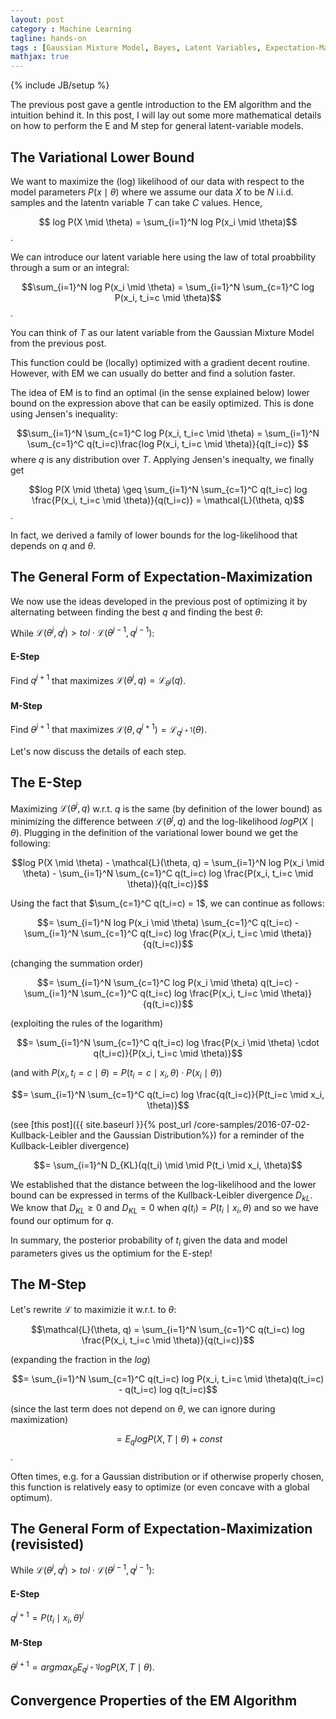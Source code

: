 ```yaml
---
layout: post
category : Machine Learning
tagline: hands-on
tags : [Gaussian Mixture Model, Bayes, Latent Variables, Expectation-Maximization, Kullback-Leibler]
mathjax: true
---
```

{% include JB/setup %}

The previous post gave a gentle introduction to the EM algorithm and the intuition behind it. 
In this post, I will lay out some more mathematical details on how to perform the E and M step for general latent-variable models.

## The Variational Lower Bound

We want to maximize the (log) likelihood of our data with respect to the model parameters $P(x \mid \theta)$ where we assume our data $X$ to be $N$ i.i.d. samples and the latentn variable $T$ can take $C$ values. Hence,

$$ log P(X \mid \theta) = \sum_{i=1}^N log P(x_i \mid \theta)$$. 

We can introduce our latent variable here using the law of total proabbility through a sum or an integral:

$$\sum_{i=1}^N log P(x_i \mid \theta) = \sum_{i=1}^N \sum_{c=1}^C log P(x_i, t_i=c \mid \theta)$$. 

You can think of $T$ as our latent variable from the Gaussian Mixture Model from the previous post.

This function could be (locally) optimized with a gradient decent routine. However, with EM we can usually do better and find a solution faster.

The idea of EM is to find an optimal (in the sense explained below) lower bound on the expression above that can be easily optimized. This is done using Jensen's inequality:

$$\sum_{i=1}^N \sum_{c=1}^C log P(x_i, t_i=c \mid \theta) = \sum_{i=1}^N \sum_{c=1}^C q(t_i=c)\frac{log P(x_i, t_i=c \mid \theta)}{q(t_i=c)} $$ where $q$ is any distribution over $T$.
Applying Jensen's inequalty, we finally get

$$log P(X \mid \theta) \geq \sum_{i=1}^N \sum_{c=1}^C q(t_i=c) log \frac{P(x_i, t_i=c \mid \theta)}{q(t_i=c)} = \mathcal{L}(\theta, q)$$.

In fact, we derived a family of lower bounds for the log-likelihood that depends on $q$ and $\theta$. 

## The General Form of Expectation-Maximization

We now use the ideas developed in the previous post of optimizing it by alternating between finding the best $q$ and finding the best $\theta$: 

While $\mathcal{L}(\theta^j, q^j) > tol \cdot \mathcal{L}(\theta^{j-1}, q^{j-1})$:

#### E-Step

Find $q^{j+1}$ that maximizes $\mathcal{L}(\theta^j, q) = \mathcal{L}_{\theta^j}(q)$. 

#### M-Step

Find $\theta^{j+1}$ that maximizes $\mathcal{L}(\theta, q^{j+1}) = \mathcal{L}_{q^{j+1}}(\theta)$.

Let's now discuss the details of each step.

## The E-Step

Maximizing $\mathcal{L}(\theta^j, q)$ w.r.t. $q$ is the same (by definition of the lower bound) as minimizing the difference between $\mathcal{L}(\theta^j, q)$ and the log-likelihood $log P(X \mid \theta)$. Plugging in the definition of the variational lower bound we get the following:

$$log P(X \mid \theta) - \mathcal{L}(\theta, q) = \sum_{i=1}^N log P(x_i \mid \theta) - \sum_{i=1}^N \sum_{c=1}^C q(t_i=c) log \frac{P(x_i, t_i=c \mid \theta)}{q(t_i=c)}$$ 

Using the fact that $\sum_{c=1}^C q(t_i=c) = 1$, we can continue as follows:

$$= \sum_{i=1}^N log P(x_i \mid \theta) \sum_{c=1}^C q(t_i=c) - \sum_{i=1}^N \sum_{c=1}^C q(t_i=c) log \frac{P(x_i, t_i=c \mid \theta)}{q(t_i=c)}$$

(changing the summation order)

$$= \sum_{i=1}^N  \sum_{c=1}^C log P(x_i \mid \theta) q(t_i=c) - \sum_{i=1}^N \sum_{c=1}^C q(t_i=c) log \frac{P(x_i, t_i=c \mid \theta)}{q(t_i=c)}$$

(exploiting the rules of the logarithm)

$$= \sum_{i=1}^N  \sum_{c=1}^C q(t_i=c) log \frac{P(x_i \mid \theta) \cdot q(t_i=c)}{P(x_i, t_i=c \mid \theta)}$$

(and with $P(x_i, t_i=c \mid \theta) = P(t_i=c \mid x_i, \theta) \cdot P(x_i \mid \theta)$)

$$= \sum_{i=1}^N  \sum_{c=1}^C q(t_i=c) log \frac{q(t_i=c)}{P(t_i=c \mid x_i, \theta)}$$

(see [this post]({{ site.baseurl }}{% post_url /core-samples/2016-07-02-Kullback-Leibler and the Gaussian Distribution%}) for a reminder of the Kullback-Leibler divergence)

$$= \sum_{i=1}^N  D_{KL}(q(t_i) \mid \mid P(t_i \mid x_i, \theta)$$

We established that the distance between the log-likelihood and the lower bound can be expressed in terms of the Kullback-Leibler divergence $D_{kL}$. We know that $D_{KL} \geq 0$ and $D_{KL}=0$ when $q(t_i) = P(t_i \mid x_i, \theta)$ and so we have found our optimum for $q$.

In summary, the posterior probability of $t_i$ given the data and model parameters gives us the optimium for the E-step!

## The M-Step

Let's rewrite $\mathcal{L}$ to maximizie it w.r.t. to $\theta$:

$$\mathcal{L}(\theta, q) = \sum_{i=1}^N  \sum_{c=1}^C q(t_i=c) log \frac{P(x_i, t_i=c \mid \theta)}{q(t_i=c)}$$

(expanding the fraction in the $log$)

$$= \sum_{i=1}^N  \sum_{c=1}^C q(t_i=c) log P(x_i, t_i=c \mid \theta)q(t_i=c) - q(t_i=c) log q(t_i=c)$$

(since the last term does not depend on $\theta$, we can ignore during maximization)

$$= E_q log P(X,T \mid \theta) + const$$.

Often times, e.g. for a Gaussian distribution or if otherwise properly chosen, this function is relatively easy to optimize (or even concave with a global optimum). 

## The General Form of Expectation-Maximization (revisisted)

While $\mathcal{L}(\theta^j, q^j) > tol \cdot \mathcal{L}(\theta^{j-1}, q^{j-1})$:

#### E-Step

$q^{j+1} = P(t_i \mid x_i, \theta)^j$

#### M-Step

$\theta^{j+1} = argmax_{\theta} E_{q^{j+1}} log P(X,T \mid \theta)$.

## Convergence Properties of the EM Algorithm
